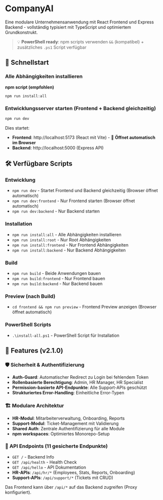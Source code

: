 # CompanyAI

Eine modulare Unternehmensanwendung mit React Frontend und Express Backend - vollständig typisiert mit TypeScript und optimiertem Grundkonstrukt.

> 💡 **PowerShell ready**: npm scripts verwenden `&&` (kompatibel) + zusätzliches `.ps1` Script verfügbar

## 🚀 Schnellstart

### Alle Abhängigkeiten installieren

**npm script (empfohlen)**
```powershell
npm run install:all
```

### Entwicklungsserver starten (Frontend + Backend gleichzeitig)
```powershell
npm run dev
```

Dies startet:
- **Frontend**: http://localhost:5173 (React mit Vite) - 🚀 **Öffnet automatisch im Browser**
- **Backend**: http://localhost:5000 (Express API)


## 🛠️ Verfügbare Scripts

### Entwicklung
- `npm run dev` - Startet Frontend und Backend gleichzeitig (Browser öffnet automatisch)
- `npm run dev:frontend` - Nur Frontend starten (Browser öffnet automatisch)
- `npm run dev:backend` - Nur Backend starten

### Installation  
- `npm run install:all` - Alle Abhängigkeiten installieren
- `npm run install:root` - Nur Root Abhängigkeiten  
- `npm run install:frontend` - Nur Frontend Abhängigkeiten
- `npm run install:backend` - Nur Backend Abhängigkeiten

### Build
- `npm run build` - Beide Anwendungen bauen
- `npm run build:frontend` - Nur Frontend bauen
- `npm run build:backend` - Nur Backend bauen

### Preview (nach Build)
- `cd frontend && npm run preview` - Frontend Preview anzeigen (Browser öffnet automatisch)

### PowerShell Scripts
- `.\install-all.ps1` - PowerShell Script für Installation

## 🎯 Features (v2.1.0)

### 🛡️ Sicherheit & Authentifizierung
- **Auth-Guard**: Automatischer Redirect zu Login bei fehlendem Token
- **Rollenbasierte Berechtigung**: Admin, HR Manager, HR Specialist
- **Permission-basierte API-Endpunkte**: Alle Support-APIs geschützt
- **Strukturiertes Error-Handling**: Einheitliche Error-Typen

### 🏗️ Modulare Architektur
- **HR-Modul**: Mitarbeiterverwaltung, Onboarding, Reports
- **Support-Modul**: Ticket-Management mit Validierung
- **Shared Auth**: Zentrale Authentifizierung für alle Module
- **npm workspaces**: Optimiertes Monorepo-Setup

### 📍 API Endpoints (11 gesicherte Endpunkte)
- `GET /` - Backend Info
- `GET /api/health` - Health Check 
- `GET /api/hello` - API Dokumentation
- **HR-APIs**: `/api/hr/*` (Employees, Stats, Reports, Onboarding)
- **Support-APIs**: `/api/support/*` (Tickets mit CRUD)

Das Frontend kann über `/api/*` auf das Backend zugreifen (Proxy konfiguriert).